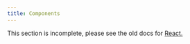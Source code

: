 ```yaml
---
title: Components
---
```


<Wip>

This section is incomplete, please see the old docs for [React.](https://reactjs.org/docs/react-api.html)

</Wip>
